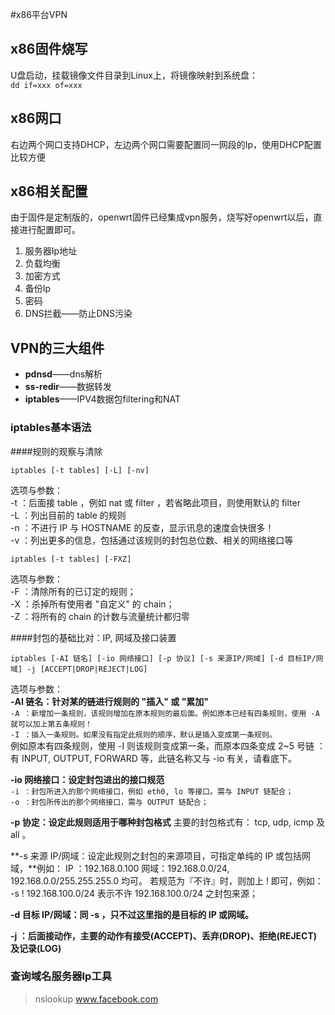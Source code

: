#x86平台VPN

## x86固件烧写  
U盘启动，挂载镜像文件目录到Linux上，将镜像映射到系统盘：  
`dd if=xxx of=xxx`  

## x86网口  
右边两个网口支持DHCP，左边两个网口需要配置同一网段的Ip，使用DHCP配置比较方便  

## x86相关配置  
由于固件是定制版的，openwrt固件已经集成vpn服务，烧写好openwrt以后，直接进行配置即可。  
1. 服务器Ip地址  
2. 负载均衡  
3. 加密方式  
4. 备份Ip  
5. 密码  
6. DNS拦截——防止DNS污染  

## VPN的三大组件  
+ **pdnsd**——dns解析  
+ **ss-redir**——数据转发  
+ **iptables**——IPV4数据包filtering和NAT  

### iptables基本语法  
####规则的观察与清除  

	iptables [-t tables] [-L] [-nv]

选项与参数：  
-t ：后面接 table ，例如 nat 或 filter ，若省略此项目，则使用默认的 filter  
-L ：列出目前的 table 的规则  
-n ：不进行 IP 与 HOSTNAME 的反查，显示讯息的速度会快很多！  
-v ：列出更多的信息，包括通过该规则的封包总位数、相关的网络接口等

	iptables [-t tables] [-FXZ]

选项与参数：  
-F ：清除所有的已订定的规则；  
-X ：杀掉所有使用者 "自定义" 的 chain；  
-Z ：将所有的 chain 的计数与流量统计都归零


####封包的基础比对：IP, 网域及接口装置

    iptables [-AI 链名] [-io 网络接口] [-p 协议] [-s 来源IP/网域] [-d 目标IP/网域] -j [ACCEPT|DROP|REJECT|LOG]  

选项与参数：  
**-AI 链名：针对某的链进行规则的 "插入" 或 "累加"**  
	`-A ：新增加一条规则，该规则增加在原本规则的最后面。例如原本已经有四条规则，使用 -A 就可以加上第五条规则！`  
	`-I ：插入一条规则。如果没有指定此规则的顺序，默认是插入变成第一条规则。`  
	例如原本有四条规则，使用 -I 则该规则变成第一条，而原本四条变成 2~5 号链 ：有 INPUT, OUTPUT, FORWARD 等，此链名称又与 -io 有关，请看底下。

**-io 网络接口：设定封包进出的接口规范**  
	`-i ：封包所进入的那个网络接口，例如 eth0, lo 等接口。需与 INPUT 链配合；`  
	`-o ：封包所传出的那个网络接口，需与 OUTPUT 链配合；`

**-p 协定：设定此规则适用于哪种封包格式**
   主要的封包格式有： tcp, udp, icmp 及 all 。

**-s 来源 IP/网域：设定此规则之封包的来源项目，可指定单纯的 IP 或包括网域，**例如：
   IP  ：192.168.0.100
   网域：192.168.0.0/24, 192.168.0.0/255.255.255.0 均可。
   若规范为『不许』时，则加上 ! 即可，例如：
   -s ! 192.168.100.0/24 表示不许 192.168.100.0/24 之封包来源；

**-d 目标 IP/网域：同 -s ，只不过这里指的是目标的 IP 或网域。**

**-j ：后面接动作，主要的动作有接受(ACCEPT)、丢弃(DROP)、拒绝(REJECT)及记录(LOG)**

### 查询域名服务器Ip工具  
> nslookup www.facebook.com  








